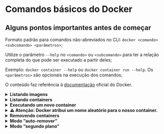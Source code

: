 # Comandos básicos do Docker

## Alguns pontos importantes antes de começar

Formato padrão para comandos não-abreviados no CLI: ` docker <comando> <subcomando> <parâmetros> `;

 Utilize o parâmetro `--help` no `<comando>` ou `<subcomando>` para ter a relação completa do que pode ser executado a partir deles;

 Exemplo: `docker container --help` ou `docker container run --help`.
 Os `<parâmetros>` são opcionais na execução dos comandos;

 O conteúdo faz referência à [documentação](https://docs.docker.com/engine/reference/commandline/docker/) oficial do Docker.

<details><summary><strong>Listando imagens</strong></summary>

➡️ Utilize o comando `docker images` para visualizar todas as imagens Docker que já estão presentes em sua máquina.

  ```bash
 docker images
  ```

OBS: Ao tentar executar um container com uma imagem específica e esta imagem não estiver presente na máquina, o `Docker` por padrão tentará obter a `imagem Docker` através do seu `Registry`, o `Docker Hub`.

</details>

<details><summary><strong>Listando containers</strong></summary>

➡️ Utilize o comando `docker ps` ou o comando mais novo, o `docker container ls`, para listar todos os containers em execução neste momento em sua máquina.

  ```bash
 docker ps
  ```

  ```bash
 docker container ls
  ```

OBS: Por padrão, o comando `docker ps` não exibe containers que foram parados ou que terminaram sua execução. Para visualizar todos os containers atuais, incluindo os que estão em execução e também parados, é necessário utilizar a `flag -a`.

  ```bash
 docker ps -a
  ```

  ```bash
 docker container ls -a
  ```

➡️  O comando `docker container ps -l` lista o ultimo container criado.

```bash
docker container ps -l
```

</details>

<details><summary><strong>Executando um novo container</strong></summary>

➡️ Utilize o comando `docker container run <flags>? <imagem>:<tag> <argumentos>?` para executar um container utilizando a imagem identificada pelo `<imagem>:<tag>`.

Os parâmetros `<flags>?` e `<argumentos>?` são opcionais (o que é sinalizado pelo uso de `?`)

O exemplo abaixo executa um container usando a imagem Docker `alpine` e a tag `3.14`:

Exemplo de comando:

  ```bash
   docker container run alpine:3.14 echo "Hello World"
  ```

Saída:

  ```bash
pessoa@trybe:~/course$ docker container run alpine:3.14 echo "Hello World"

Unable to find image 'alpine:3.14' locally
3.14: Pulling from library/alpine
8663204ce13b: Pull complete
Digest: sha256:06b5d462c92fc39303e6363c65e074559f8d6b1363250027ed5053557e3398c5
Status: Downloaded newer image for alpine:3.14
Hello World!
  ```

Confirmação do comando executado usando `docker ps -a`:

```bash
pessoa@trybe:~/course$ docker ps -a
CONTAINER ID   IMAGE         COMMAND                 CREATED          STATUS                      PORTS     NAMES
52712fa829f0   alpine:3.14   "echo 'Hello World'"   19 seconds ago   Exited (0) 19 seconds ago             xenodochial_kapitsa
```

</details>

<details><summary><strong>⚠️ Atenção: Docker atribui um nome aleatório para o nosso container.</strong></summary>

 O Docker segue a seguinte regra para dar um nome a um novo container: `<adjetivo>_<nome>`.

Entretanto, podemos utilizar a flag `--name <nome-da-sua-escolha>` para dar um nome específico ao container criado, em vez de obter um nome aleatório dado pelo Docker.

Exemplo: abaixo utilizamos a flag para dar o nome meu-container para o novo container que desejamos executar:

```bash
docker container run --name meu-container alpine:3.14 echo "Hello World 2"
```

OBS: se existir um container anterior com um nome diferente, o container não será removido, mesmo que sua execução já tenha sido encerrada. Este é o comportamento padrão do Docker, pois ao terminar a execução, o container ainda permanece disponível para ser executado novamente.

</details>

<details><summary><strong>Removendo containers</strong></summary>

Você pode remover containers usando o comando `docker rm <nome-do-container>`.

Exemplo:

```bash
docker rm meu-container
```

⚠️  um container só pode ser removido com o comando `docker rm <nome-do-container>` se ele estiver parado ou tiver sua execução terminada.

O comando `docker rm -f <nome-do-container>`, com o parâmetro `-f`, força a remoção de um container, caso ele esteja ativo.

Exemplo:

```bash
docker rm -f meu-container
```

</details>

<details>
<summary><strong>Modo “auto-remover”</strong></summary>

📝 Este modo é útil para testar várias imagens Docker sem ficar com uma lista de containers parados.

A flag `--rm` indica para o Docker que desejamos que um container seja removido ao final da sua execução.

Exemplo do uso da flag:

```bash
docker container run --rm alpine:3.14 echo "Hello World 3"
```

O container foi criado pelo comando `docker container run` executado, terminou sua execução e o Docker já fez a remoção deste container automaticamente por conta do `--rm`.

⚠️Importante: a flag `--rm` vai remover apenas o container! A `imagem alpine:3.14` ainda estará presente na máquina. Podemos confirmar isso executando o comando `docker images`

Saída de cada comando em sequência:

```bash
pessoa@trybe:~/course$ docker container run --rm alpine:3.14 echo "Hello World 3"

Hello World 3!
```

```bash
pessoa@trybe:~/course$ docker ps -a

CONTAINER ID   IMAGE     COMMAND   CREATED   STATUS    PORTS     NAMES
```

```bash
pessoa@trybe:~/course$ docker images

REPOSITORY   TAG       IMAGE ID       CREATED        SIZE
alpine       3.14      e04c818066af   2 weeks ago    5.59MB
```

</details>

<details>
<summary><strong>Modo “segundo plano”</strong></summary>

A flag `-d` ou `--detach`, que é colocada logo apos o `docker container run <flags>? --detach  <imagem>:<tag> <argumentos>?`, faz com que a execução do container ocorra em segundo plano, ou seja, embora não esteja visível, o container executará de forma assíncrona.

⚠️ Esta opção é interessante quando o programa a ser executado é um servidor ou algum processo que você sabe previamente que terá uma execução demorada.
exemplo de comando:

```bash
docker container run --rm -d alpine:3.14 sleep 300
```

Para forçar a parada de um container em execução, podemos usar o comando `docker stop <nome-do-container>`.

Esse comando força o container a terminar a execução atual.

<details>
<summary><strong>Curiosidade</strong></summary>

O comando `docker stop` envia um pedido educado (chamado internamente de `SIGTERM`) ao container para que ele tenha tempo de encerrar tudo o que precisa antes de parar sua execução de fato.

Entretanto, o comando sleep do exemplo ignora esse pedido educado do Docker. Para que o pedido seja forçado (chamado internamente de `SIGKILL`), utilizamos a flag `-t 0`.

Exemplo de comando:

```bash
   docker stop -t 0 <nome-do-container>
```

</details>

</details>
